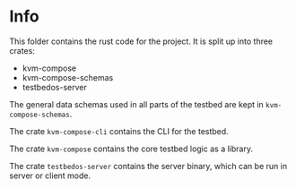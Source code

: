 # Info

This folder contains the rust code for the project.
It is split up into three crates:

- kvm-compose
- kvm-compose-schemas
- testbedos-server

The general data schemas used in all parts of the testbed are kept in `kvm-compose-schemas`.

The crate `kvm-compose-cli` contains the CLI for the testbed.

The crate `kvm-compose` contains the core testbed logic as a library.

The crate `testbedos-server` contains the server binary, which can be run in server or client mode.

